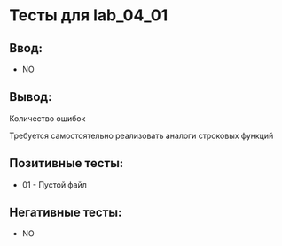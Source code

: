# Тесты для lab_04_01

## Ввод:
- NO

## Вывод:
Количество ошибок

Требуется самостоятельно реализовать аналоги строковых функций

## Позитивные тесты:
- 01 - Пустой файл


## Негативные тесты:
- NO

